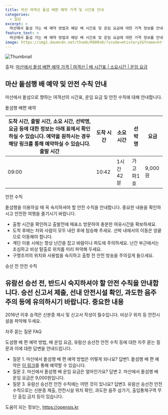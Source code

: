 ```yaml
---
title: 마산 여객선 돝섬 배편 예약 가격 및 시간표 안내
categories:
  - 일상
excerpt: >
  마산에서 돝섬 가는 배 예약 방법과 해당 배 시간표 및 운임 요금에 대한 가격 정보를 안내 드리겠습니다. 안전하고 재밋는 돝섬행 여행을 위해 아래 정보 참고하시기 바랍니다. 돝섬행 배편 예약하기 👈 클릭마산에서 돝섬행 배 시간표출발 시간도착 시간소요 시간선박명요금09:0010:421시간 42분가고파1호9,000원돝섬행 배편 예약하기 👈 클릭마산에서 돝섬행 여객선 탑승 시 이용수칙마산에서 돝섬행을 이용하실 때 꼭 지켜야 할 안전 수칙을 소개합니다. 중요한 내용 마산에서 돝섬행 여객선을 이용하기 전, 이용수칙을 반드시 숙지하세요.출항 시간을 확인하고 출발전에 매표소 방문하여 충분한 여유시간을 확보하세요.도착 후에는 차와 사람이 모두 내린 후에 탑승해 주세요. 선박 내에서의 이동은 양끝으로 이동해야 합니다.계..
feature_text: >
  마산에서 돝섬 가는 배 예약 방법과 해당 배 시간표 및 운임 요금에 대한 가격 정보를 안내 드리겠습니다. 안전하고 재밋는 돝섬행 여행을 위해 아래 정보 참고하시기 바랍니다. 돝섬행 배편 예약하기 👈 클릭마산에서 돝섬행 배 시간표출발 시간도착 시간소요 시간선박명요금09:0010:421시간 42분가고파1호9,000원돝섬행 배편 예약하기 👈 클릭마산에서 돝섬행 여객선 탑승 시 이용수칙마산에서 돝섬행을 이용하실 때 꼭 지켜야 할 안전 수칙을 소개합니다. 중요한 내용 마산에서 돝섬행 여객선을 이용하기 전, 이용수칙을 반드시 숙지하세요.출항 시간을 확인하고 출발전에 매표소 방문하여 충분한 여유시간을 확보하세요.도착 후에는 차와 사람이 모두 내린 후에 탑승해 주세요. 선박 내에서의 이동은 양끝으로 이동해야 합니다.계..
image: https://img1.daumcdn.net/thumb/R800x0/?scode=mtistory2&fname=https%3A%2F%2Fblog.kakaocdn.net%2Fdn%2FnjWwU%2FbtsHBttpr26%2FzDq43EfKBuLrl7ijqJkPxk%2Fimg.webp
---
```


![Thumbnail](https://img1.daumcdn.net/thumb/R800x0/?scode=mtistory2&fname=https%3A%2F%2Fblog.kakaocdn.net%2Fdn%2FnjWwU%2FbtsHBttpr26%2FzDq43EfKBuLrl7ijqJkPxk%2Fimg.webp)

<p>출처: <a href="https://opensis.kr/entry/%EB%A7%88%EC%82%B0%EC%97%90%EC%84%9C-%EB%8F%9D%EC%84%AC-%EB%B0%B0%ED%8E%B8-%EC%98%88%EC%95%BD-%EA%B0%80%EA%B2%A9-%EC%97%AC%EA%B0%9D%EC%84%A0-%EB%B0%B0-%EC%8B%9C%EA%B0%84%ED%91%9C-%EC%86%8C%EC%9A%94%EC%8B%9C%EA%B0%84-%EC%9A%B4%EC%9E%84-%EC%9A%94%EA%B8%88" rel="dofollow">마산에서 돝섬 배편 예약 가격 | 여객선 | 배 시간표 | 소요시간 | 운임 요금</a> </p>

## 마산 돝섬행 배 예약 및 안전 수칙 안내

마산에서 돝섬으로 향하는 여객선의 시간표, 운임 요금 및 안전 수칙에 대해 안내합니다.

돝섬행 배편 예약

도착 시간, 출발 시간, 소요 시간, 선박명, 요금 등에 대한 정보는 아래 표에서 확인하실 수 있습니다. 예약을 원하시는 경우 해당 링크를 통해 예약하실 수 있습니다.  출발 시간 | 도착 시간 | 소요 시간 | 선박명 | 요금  
---|---|---|---|---  
09:00 | 10:42 | 1시간 42분 | 가고파1호 | 9,000원  
  
안전 수칙

돝섬행을 이용하실 때 꼭 숙지하셔야 할 안전 수칙을 안내합니다. 중요한 내용을 확인하시고 안전한 여행을 즐기시기 바랍니다.

  * 출항 시간을 확인하고 출발전에 매표소 방문하여 충분한 여유시간을 확보하세요.
  * 도착 후에는 차와 사람이 모두 내린 후에 탑승해 주세요. 선박 내에서의 이동은 양끝으로 이동해야 합니다.
  * 계단 이용 시에는 항상 난간을 잡고 바람이나 파도에 주의하세요. 난간 부근에서는 조심하고 비상 탈출로 위치를 미리 파악해 두세요.
  * 구명조끼의 위치와 사용법을 숙지하고 출항 전 안전 방송을 주의깊게 들으세요.

승선 전 안전 수칙

유람선 승선 전, 반드시 숙지하셔야 할 안전 수칙을 안내합니다. 승선 신고서 제출, 선내 안전시설 확인, 과도한 음주 주의 등에 유의하시기
바랍니다.  **중요한 내용**  
---  
2016년 이후 승객은 신분증 제시 및 신고서 작성이 필수입니다. 비상구 위치 등 안전시설을 파악해 두세요.  
  
자주 묻는 질문 FAQ

도섬행 배 편 예약 방법, 배 운임 요금, 유람선 승선전 안전 수칙 등에 대한 자주 묻는 질문과 이에 대한 답변을 안내드립니다.

  * 질문 1. 마산에서 돝섬행 배 편 예약 방법은 어떻게 되나요? 답변1. 돝섬행 배 편 예약은 [이 링크](https://opensis.kr/entry/%EB%A7%88%EC%82%B0%EC%97%90%EC%84%9C-%EB%8F%9D%EC%84%AC-%EB%B0%B0%ED%8E%B8-%EC%98%88%EC%95%BD-%EA%B0%80%EA%B2%A9-%EC%97%AC%EA%B0%9D%EC%84%A0-%EB%B0%B0-%EC%8B%9C%EA%B0%84%ED%91%9C-%EC%86%8C%EC%9A%94%EC%8B%9C%EA%B0%84-%EC%9A%B4%EC%9E%84-%EC%9A%94%EA%B8%88)를 통해 예약할 수 있습니다.
  * 질문 2. 마산에서 돝섬행 배 운임 요금은 얼마인가요? 답변 2. 마산에서 돝섬행 배 운임 요금은 9,000원입니다.
  * 질문 3. 유람선 승선전 안전 수칙에는 어떤 것이 있나요? 답변3. 유람선 승선전 안전 수칙으로는 신분증 제출, 안전시설 위치 확인, 과도한 음주 삼가기, 출입통제구역 무단 출입 금지 등이 있습니다.



 

도움이 되는 정보는, <a href="https://opensis.kr" rel="dofollow">https://opensis.kr</a>



